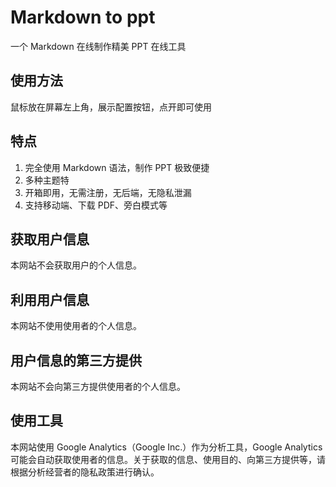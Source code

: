 # Markdown to ppt

一个 Markdown 在线制作精美 PPT 在线工具

## 使用方法

鼠标放在屏幕左上角，展示配置按钮，点开即可使用

## 特点

1. 完全使用 Markdown 语法，制作 PPT 极致便捷
2. 多种主题特
3. 开箱即用，无需注册，无后端，无隐私泄漏
4. 支持移动端、下载 PDF、旁白模式等

## 获取用户信息

本网站不会获取用户的个人信息。

## 利用用户信息

本网站不使用使用者的个人信息。

## 用户信息的第三方提供

本网站不会向第三方提供使用者的个人信息。

## 使用工具

本网站使用 Google Analytics（Google Inc.）作为分析工具，Google Analytics 可能会自动获取使用者的信息。关于获取的信息、使用目的、向第三方提供等，请根据分析经营者的隐私政策进行确认。